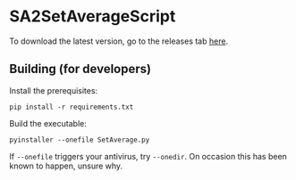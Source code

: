 # SA2SetAverageScript

To download the latest version, go to the releases tab [here](https://github.com/Labreezy/SA2SetAverageScript/releases/latest). 

## Building (for developers)

Install the prerequisites:

``pip install -r requirements.txt``

Build the executable:

``pyinstaller --onefile SetAverage.py``

If ``--onefile`` triggers your antivirus, try ``--onedir``. On occasion this has been known to happen, unsure why.
